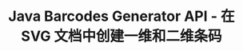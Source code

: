 ---
############################# Static ############################
layout: "auto-gen-gist"
draft: false
path: "ru/assembly/java/barcode/svg/"
otherformats: PDF HTML XPS TIFF MHTML TXT XAML EPUB PS PCL XML OXPS MD EML EMLX MSG 

############################# Head ############################
head_title: "用于生成条码图像文档和电子邮件消息的 Java API"
head_description: "GroupDocs.Assembly Java API 使程序员能够在文档（PDF、DOC、DOCX、RTF、XLSX、CSV、PPTX）和电子邮件（EML EMLX MSG）消息中创建和添加条码。"

############################# Header ############################
title: "Java Barcodes Generator API - 在 SVG 文档中创建一维和二维条码"
description: "GroupDocs.Assembly Java API 允许在 PDF HTML、XPS、PS、TXT、EPUB、PCL、SVG、文档和电子邮件（EML、EMLX、MSG）消息中生成和添加一维和二维条码图像。"

######################### Download Button #######################
button:
    enable: true

############################# About ############################
about:
    enable: true
    title: "如何在文档和电子邮件中生成和插入条形码？"
    content: |
      条码越来越流行，如今无处不在。它于 1970 年代中期开始出现在杂货店中，如今可以在书籍、门票、跟踪药物的医院、汽车零部件商店等中找到。该网页将解释如何在 Java 应用程序中的文档和电子邮件中动态创建和添加条形码图像。 GroupDocs.Assembly for Java 是一个非常有用的 API，可帮助软件开发人员创建强大的文档自动化和报告应用程序。它支持处理许多流行的文档格式，例如 PDF、HTML、XPS、Microsoft Office Word、Excel 工作表、PowerPoint 演示文稿、Outlook 电子邮件等等。 Java API 使得在文档和电子邮件消息中创建和插入条形码图像变得很容易，只需几行代码。它还支持修改条码图像属性，例如缩放条码图像、更改前后颜色、更改条码图像分辨率、条码文本位置、更改字体等。 

############################# content ############################
steps:
    enable: true
    block:
    - title_left: "通过 Java 在 SVG 文档中创建条码"
      content_left: |
       GroupDocs.Assembly Java 包含用于在 SVG 文档中插入和编辑条形码的完整功能。 以下 Java 代码示例演示了如何通过几行代码在 SVG 文档中创建和使用条形码图像。 

      title_right: "如何在 SVG 文件中添加条形码？"
      content_right: |
       * 创建 [DocumentAssembler](https://apireference.groupdocs.com/assembly/java/com.groupdocs.assembly/DocumentAssembler) 的实例
       * 创建示例数据源对象
       * 调用 [AssembleDocument](https://apireference.groupdocs.com/assembly/java/com.groupdocs.assembly/DocumentAssembler#assembleDocument-java.io.InputStream-java.io.OutputStream-com.groupdocs.assembly.DataSourceInfo...-) 具有以下参数的方法
           * 从流中读取模板文档。
           * Stream 写入生成的文档。
           *文档加载和保存选项。
           * 详细信息 有关要使用的数据源对象的信息。

      gisthash: "ebb6d8215f329f457f843e9a9fc48c9c"
      gistfile: "generate_barcodes_in_presentations.java"     

    - title_left: "系统要求"
      content_left: |
        所有主要平台和操作系统都支持 GroupDocs.Assembly Java API。 它可以生成 Microsoft Word、Excel、PowerPoint、Outlook、OpenOffice 和 50 多种其他格式的文档。 如需完整的系统要求指南，请访问 [系统要求](https://docs.groupdocs.com/assembly/java/system-requirements/) 在执行以下代码之前，请确保您已安装以下先决条件 系统：
         * 操作系统：Microsoft Windows、Linux、MacOS
         * Java 版本支持：J2SE 7.0 (1.7)、J2SE 8.0 (1.8) 或以上
         * 从 [Maven](https://mvnrepository.com/artifact/com.groupdocs/groupdocs-assembly/) 获取最新版本的 GroupDocs.Assembly Java API
        
      title_right: "为什么使用 GroupDocs.Assembly"
      content_right: |
        * 从模板创建自定义文档。
        * 动态附加电子邮件附件。
        * 创建和自动化文档不需要额外的软件。
        * 根据数据源生成输出文档。
        * 在报表中动态插入文档内容
        * 在电子表格组装期间应用公式。
        * 支持多种数据格式
        * 顺序数据操作支持。

demos:
    enable: true


more_formats:
    enable: true


back_to_top:
    enable: true
---